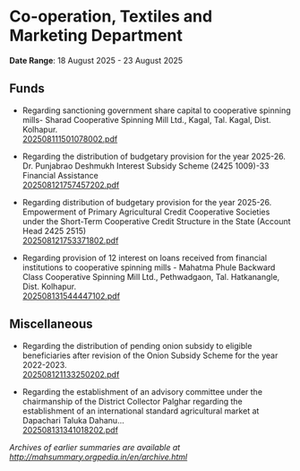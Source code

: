 # Co-operation, Textiles and Marketing Department

**Date Range**: 18 August 2025 - 23 August 2025


## Funds
- Regarding sanctioning government share capital to cooperative spinning mills- Sharad Cooperative Spinning Mill Ltd., Kagal, Tal. Kagal, Dist. Kolhapur.\
  [202508111501078002.pdf](https://gr.maharashtra.gov.in/Site/Upload/Government%20Resolutions/English/202508111501078002.pdf)

- Regarding the distribution of budgetary provision for the year 2025-26. Dr. Punjabrao Deshmukh Interest Subsidy Scheme (2425 1009)-33 Financial Assistance\
  [202508121757457202.pdf](https://gr.maharashtra.gov.in/Site/Upload/Government%20Resolutions/English/202508121757457202.pdf)

- Regarding distribution of budgetary provision for the year 2025-26. Empowerment of Primary Agricultural Credit Cooperative Societies under the Short-Term Cooperative Credit Structure in the State (Account Head 2425 2515)\
  [202508121753371802.pdf](https://gr.maharashtra.gov.in/Site/Upload/Government%20Resolutions/English/202508121753371802.pdf)

- Regarding provision of 12 interest on loans received from financial institutions to cooperative spinning mills - Mahatma Phule Backward Class Cooperative Spinning Mill Ltd., Pethwadgaon, Tal. Hatkanangle, Dist. Kolhapur.\
  [202508131544447102.pdf](https://gr.maharashtra.gov.in/Site/Upload/Government%20Resolutions/English/202508131544447102.pdf)

## Miscellaneous
- Regarding the distribution of pending onion subsidy to eligible beneficiaries after revision of the Onion Subsidy Scheme for the year 2022-2023.\
  [202508121133250202.pdf](https://gr.maharashtra.gov.in/Site/Upload/Government%20Resolutions/English/202508121133250202.pdf)

- Regarding the establishment of an advisory committee under the chairmanship of the District Collector Palghar regarding the establishment of an international standard agricultural market at Dapachari Taluka Dahanu...\
  [202508131341018202.pdf](https://gr.maharashtra.gov.in/Site/Upload/Government%20Resolutions/English/202508131341018202.pdf)


*Archives of earlier summaries are available at http://mahsummary.orgpedia.in/en/archive.html*